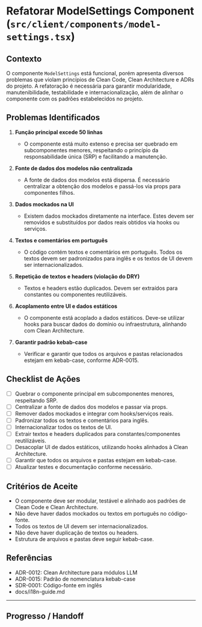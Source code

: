 # Refatorar ModelSettings Component (`src/client/components/model-settings.tsx`)

## Contexto

O componente `ModelSettings` está funcional, porém apresenta diversos problemas que violam princípios de Clean Code, Clean Architecture e ADRs do projeto. A refatoração é necessária para garantir modularidade, manutenibilidade, testabilidade e internacionalização, além de alinhar o componente com os padrões estabelecidos no projeto.

## Problemas Identificados

1. **Função principal excede 50 linhas**
   - O componente está muito extenso e precisa ser quebrado em subcomponentes menores, respeitando o princípio da responsabilidade única (SRP) e facilitando a manutenção.

2. **Fonte de dados dos modelos não centralizada**
   - A fonte de dados dos modelos está dispersa. É necessário centralizar a obtenção dos modelos e passá-los via props para componentes filhos.

3. **Dados mockados na UI**
   - Existem dados mockados diretamente na interface. Estes devem ser removidos e substituídos por dados reais obtidos via hooks ou serviços.

4. **Textos e comentários em português**
   - O código contém textos e comentários em português. Todos os textos devem ser padronizados para inglês e os textos de UI devem ser internacionalizados.

5. **Repetição de textos e headers (violação do DRY)**
   - Textos e headers estão duplicados. Devem ser extraídos para constantes ou componentes reutilizáveis.

6. **Acoplamento entre UI e dados estáticos**
   - O componente está acoplado a dados estáticos. Deve-se utilizar hooks para buscar dados do domínio ou infraestrutura, alinhando com Clean Architecture.

7. **Garantir padrão kebab-case**
   - Verificar e garantir que todos os arquivos e pastas relacionados estejam em kebab-case, conforme ADR-0015.

## Checklist de Ações

- [ ] Quebrar o componente principal em subcomponentes menores, respeitando SRP.
- [ ] Centralizar a fonte de dados dos modelos e passar via props.
- [ ] Remover dados mockados e integrar com hooks/serviços reais.
- [ ] Padronizar todos os textos e comentários para inglês.
- [ ] Internacionalizar todos os textos de UI.
- [ ] Extrair textos e headers duplicados para constantes/componentes reutilizáveis.
- [ ] Desacoplar UI de dados estáticos, utilizando hooks alinhados à Clean Architecture.
- [ ] Garantir que todos os arquivos e pastas estejam em kebab-case.
- [ ] Atualizar testes e documentação conforme necessário.

## Critérios de Aceite

- O componente deve ser modular, testável e alinhado aos padrões de Clean Code e Clean Architecture.
- Não deve haver dados mockados ou textos em português no código-fonte.
- Todos os textos de UI devem ser internacionalizados.
- Não deve haver duplicação de textos ou headers.
- Estrutura de arquivos e pastas deve seguir kebab-case.

## Referências

- ADR-0012: Clean Architecture para módulos LLM
- ADR-0015: Padrão de nomenclatura kebab-case
- SDR-0001: Código-fonte em inglês
- docs/i18n-guide.md

---

## Progresso / Handoff

<!-- Utilize este espaço para documentar decisões, progresso, dificuldades e próximos passos durante a execução da issue. -->